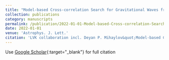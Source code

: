 ```yaml
---
title: "Model-based Cross-correlation Search for Gravitational Waves from the Low-mass X-Ray Binary Scorpius X-1 in LIGO O3 Data"
collection: publications
category: manuscripts
permalink: /publication/2022-01-01-Model-based-Cross-correlation-Search-for-Gravitational-Waves-from-the-Low-mass-X-Ray-Binary-Scorpius-X-1-in-LIGO-O3-Data
date: 2022-01-01
venue: 'Astrophys. J. Lett.'
citation: 'LVK collaboration incl. Deyan P. Mihaylov&quot;Model-based Cross-correlation Search for Gravitational Waves from the Low-mass X-Ray Binary Scorpius X-1 in LIGO O3 Data.&quot; Astrophys. J. Lett., 2022.'
---
```

Use [Google Scholar](https://scholar.google.com/scholar?q=Model+based+Cross+correlation+Search+for+Gravitational+Waves+from+the+Low+mass+X+Ray+Binary+Scorpius+X+1+in+LIGO+O3+Data){:target="_blank"} for full citation